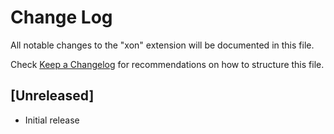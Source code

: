 # Change Log

All notable changes to the "xon" extension will be documented in this file.

Check [Keep a Changelog](http://keepachangelog.com/) for recommendations on how to structure this file.

## [Unreleased]

- Initial release